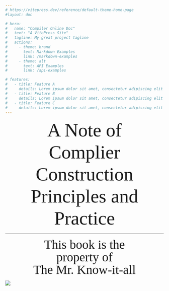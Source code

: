 ```yaml
---
# https://vitepress.dev/reference/default-theme-home-page
#layout: doc

# hero:
#   name: "Compiler Online Doc"
#   text: "A VitePress Site"
#   tagline: My great project tagline
#   actions:
#     - theme: brand
#       text: Markdown Examples
#       link: /markdown-examples
#     - theme: alt
#       text: API Examples
#       link: /api-examples

# features:
#   - title: Feature A
#     details: Lorem ipsum dolor sit amet, consectetur adipiscing elit
#   - title: Feature B
#     details: Lorem ipsum dolor sit amet, consectetur adipiscing elit
#   - title: Feature C
#     details: Lorem ipsum dolor sit amet, consectetur adipiscing elit
---
```


<div style="font-family:'garamond'; font-size:60px; text-align:center; line-height:70px;">A Note of <br>Complier Construction <br> Principles and Practice</div>

---

<div style="font-family:'Monotype Corsiva'; font-size:40px; text-align:center; line-height:40px;">This book is the<br>property of<br>The Mr. Know-it-all</div>

![](/cover.png)
